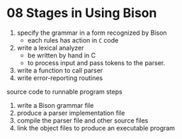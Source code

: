 # 08 Stages in Using Bison

1. specify the grammar in a form recognized by Bison
    - each rules has action in `C` code
2. write a lexical analyzer 
    - be written by hand in C
    - to process input and pass tokens to the parser.
3. write a function to call parser
4. write error-reporting routines

source code to runnable program steps

1. write a Bison grammar file
2. produce a parser implementation file
3. compile the parser file and other source files
4. link the object files to produce an executable program
